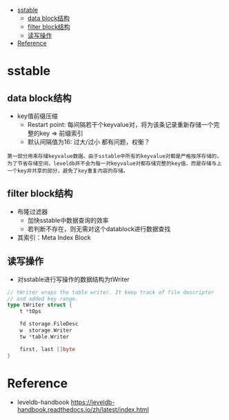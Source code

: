 
- [sstable](#sstable)
  - [data block结构](#data-block结构)
  - [filter block结构](#filter-block结构)
  - [读写操作](#读写操作)
- [Reference](#reference)

# sstable

## data block结构

* key值前缀压缩
    * Restart point: 每间隔若干个keyvalue对，将为该条记录重新存储一个完整的key => 前缀索引
    * 默认间隔值为16: 过大/过小 都有问题，权衡？

```
第一部分用来存储keyvalue数据。由于sstable中所有的keyvalue对都是严格按序存储的，为了节省存储空间，leveldb并不会为每一对keyvalue对都存储完整的key值，而是存储与上一个key非共享的部分，避免了key重复内容的存储。
```

## filter block结构

* 布隆过滤器
  * 加快sstable中数据查询的效率
  * 若判断不存在，则无需对这个datablock进行数据查找
* 其索引：Meta Index Block

## 读写操作

* 对sstable进行写操作的数据结构为tWriter

```go
// tWriter wraps the table writer. It keep track of file descriptor
// and added key range.
type tWriter struct {
	t *tOps

	fd storage.FileDesc
	w  storage.Writer
	tw *table.Writer

	first, last []byte
}
```

# Reference

* leveldb-handbook https://leveldb-handbook.readthedocs.io/zh/latest/index.html


